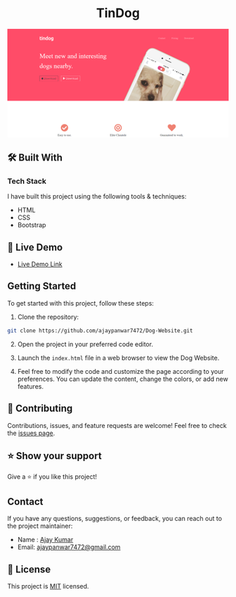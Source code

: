 <h1 align="center">
  <br>
 TinDog
</h1>


  <img title="To-Do List" src="images/preview.png" alt="tindog" />

## 🛠 Built With 

### Tech Stack 

I have built this project using the following tools & techniques:

- HTML
- CSS
- Bootstrap

## 🚀 Live Demo 

- [Live Demo Link](https://github.com/ajaypanwar7472/Dog-Website.git)

## Getting Started

To get started with this project, follow these steps:

1. Clone the repository:

```bash
git clone https://github.com/ajaypanwar7472/Dog-Website.git
```

2. Open the project in your preferred code editor.

3. Launch the `index.html` file in a web browser to view the Dog Website.

4. Feel free to modify the code and customize the page according to your preferences. You can update the content, change the colors, or add new features.

## 🤝 Contributing 

Contributions, issues, and feature requests are welcome! Feel free to check the [issues page](/issues).

## ⭐️ Show your support 

Give a ⭐️ if you like this project!

## Contact

If you have any questions, suggestions, or feedback, you can reach out to the project maintainer:

- Name : [Ajay Kumar](https://www.linkedin.com/in/ajay-panwar-8077b925a/)
- Email: [ajaypanwar7472@gmail.com](mailto:ajaypanwar7472@gmail.com)


## 📝 License 
This project is [MIT](./LICENSE) licensed.

